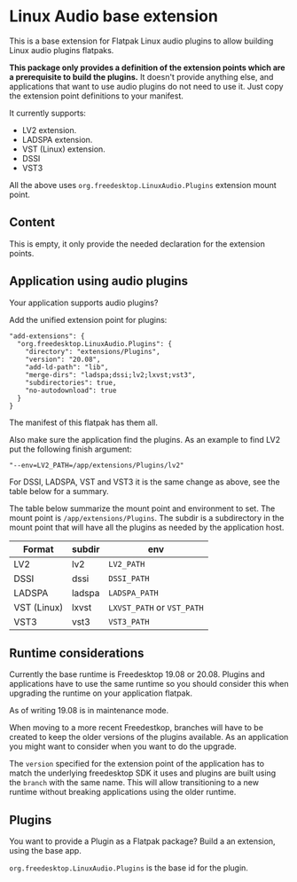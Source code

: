 Linux Audio base extension
==========================

This is a base extension for Flatpak Linux audio plugins to allow
building Linux audio plugins flatpaks.

**This package only provides a definition of the extension points which
are a prerequisite to build the plugins.** It doesn't provide anything
else, and applications that want to use audio plugins do not need to
use it. Just copy the extension point definitions to your manifest.

It currently supports:

- LV2  extension.
- LADSPA extension.
- VST (Linux) extension.
- DSSI
- VST3

All the above uses `org.freedesktop.LinuxAudio.Plugins` extension mount
point.


Content
-------

This is empty, it only provide the needed declaration for the
extension points.

Application using audio plugins
-------------------------------

Your application supports audio plugins?

Add the unified extension point for plugins:
```
"add-extensions": {
  "org.freedesktop.LinuxAudio.Plugins": {
    "directory": "extensions/Plugins",
    "version": "20.08",
    "add-ld-path": "lib",
    "merge-dirs": "ladspa;dssi;lv2;lxvst;vst3",
    "subdirectories": true,
    "no-autodownload": true
  }
}
```

The manifest of this flatpak has them all.

Also make sure the application find the plugins. As an example to find
LV2 put the following finish argument:

```
"--env=LV2_PATH=/app/extensions/Plugins/lv2"
```

For DSSI, LADSPA, VST and VST3 it is the same change as above, see the
table below for a summary.

The table below summarize the mount point and environment to set. The
mount point is `/app/extensions/Plugins`. The subdir is a subdirectory
in the mount point that will have all the plugins as needed by the
application host.


Format     | subdir | env
-----------|--------|--------------
LV2        | lv2    | `LV2_PATH`
DSSI       | dssi   | `DSSI_PATH`
LADSPA     | ladspa | `LADSPA_PATH`
VST (Linux)| lxvst  | `LXVST_PATH` or `VST_PATH`
VST3       | vst3   | `VST3_PATH`

Runtime considerations
----------------------

Currently the base runtime is Freedesktop 19.08 or 20.08. Plugins and
applications have to use the same runtime so you should consider this
when upgrading the runtime on your application flatpak.

As of writing 19.08 is in maintenance mode.

When moving to a more recent Freedestkop, branches will have to be
created to keep the older versions of the plugins available. As an
application you might want to consider when you want to do the
upgrade.

The `version` specified for the extension point of the application has
to match the underlying freedesktop SDK it uses and plugins are built
using the `branch` with the same name. This will allow transitioning
to a new runtime without breaking applications using the older
runtime.

Plugins
-------

You want to provide a Plugin as a Flatpak package? Build a
an extension, using the base app.

`org.freedesktop.LinuxAudio.Plugins` is the base id for the plugin.
